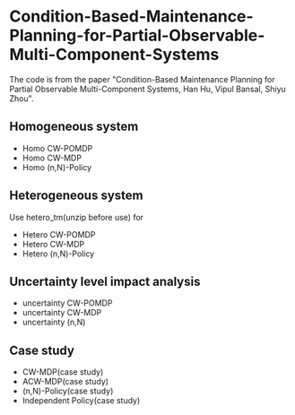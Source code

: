 # Condition-Based-Maintenance-Planning-for-Partial-Observable-Multi-Component-Systems

The code is from the paper "Condition-Based Maintenance Planning for Partial Observable Multi-Component Systems, Han Hu, Vipul Bansal, Shiyu Zhou".

## Homogeneous system 
* Homo CW-POMDP
* Homo CW-MDP
* Homo (n,N)-Policy

## Heterogeneous system
Use hetero_tm(unzip before use) for 
* Hetero CW-POMDP
* Hetero CW-MDP
* Hetero (n,N)-Policy

## Uncertainty level impact analysis
* uncertainty CW-POMDP
* uncertainty CW-MDP
* uncertainty (n,N)

## Case study
* CW-MDP(case study)
* ACW-MDP(case study)
* (n,N)-Policy(case study)
* Independent Policy(case study)
